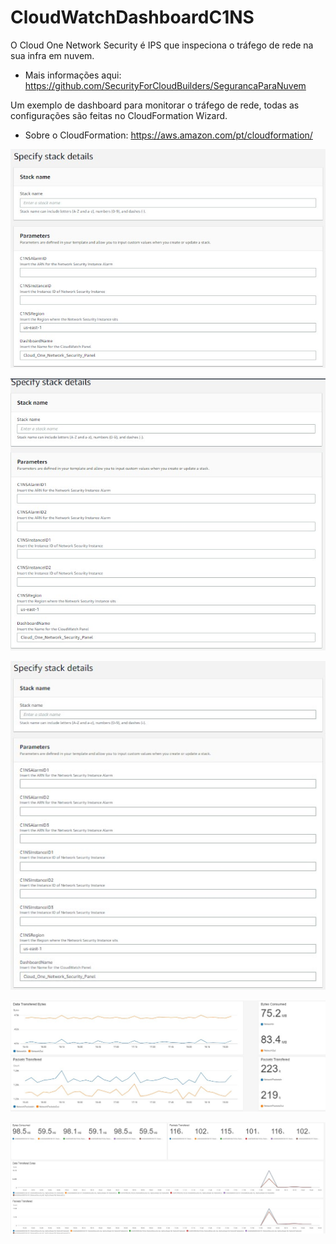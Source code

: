 # CloudWatchDashboardC1NS

O Cloud One Network Security é IPS que inspeciona o tráfego de rede na sua infra em nuvem.

* Mais informações aqui: https://github.com/SecurityForCloudBuilders/SegurancaParaNuvem

Um exemplo de dashboard para monitorar o tráfego de rede, todas as configurações são feitas no CloudFormation Wizard.

* Sobre o CloudFormation: https://aws.amazon.com/pt/cloudformation/

<img src="CF.jpg" alt="ADD Azure"> </img>

<img src="CF2.jpg" alt="ADD Azure"> </img>

<img src="CF3.jpg" alt="ADD Azure"> </img>

<img src="dash1.jpg" alt="ADD Azure"> </img>

<img src="Dash2.jpg" alt="ADD Azure"> </img>
